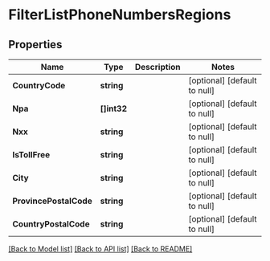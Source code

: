 # FilterListPhoneNumbersRegions

## Properties
Name | Type | Description | Notes
------------ | ------------- | ------------- | -------------
**CountryCode** | **string** |  | [optional] [default to null]
**Npa** | **[]int32** |  | [optional] [default to null]
**Nxx** | **string** |  | [optional] [default to null]
**IsTollFree** | **string** |  | [optional] [default to null]
**City** | **string** |  | [optional] [default to null]
**ProvincePostalCode** | **string** |  | [optional] [default to null]
**CountryPostalCode** | **string** |  | [optional] [default to null]

[[Back to Model list]](../README.md#documentation-for-models) [[Back to API list]](../README.md#documentation-for-api-endpoints) [[Back to README]](../README.md)



